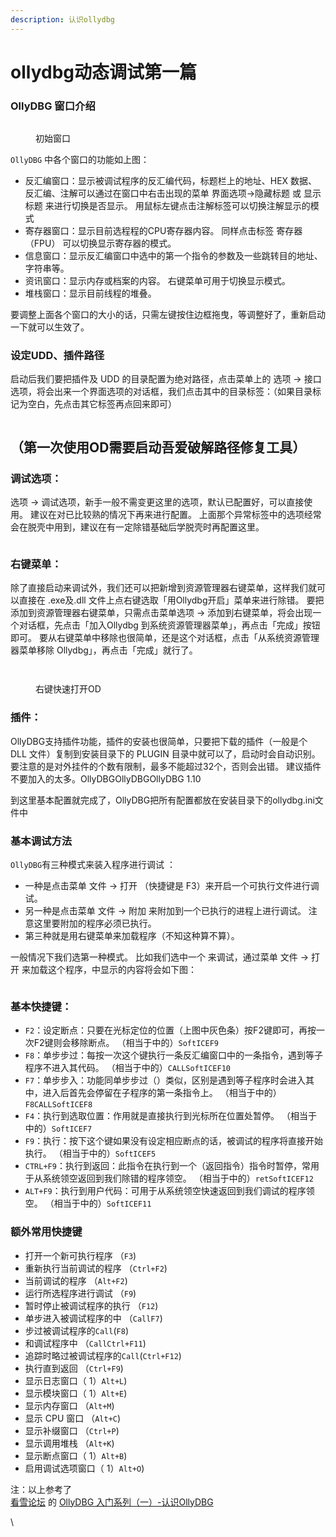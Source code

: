 ```yaml
---
description: 认识ollydbg
---
```


# ollydbg动态调试第一篇

### OllyDBG 窗口介绍 <a href="#ollydbg-chuang-kou-jie-shao" id="ollydbg-chuang-kou-jie-shao"></a>

<figure><img src=".gitbook/assets/image (4).png" alt=""><figcaption><p>初始窗口</p></figcaption></figure>

`OllyDBG` 中各个窗口的功能如上图：

* 反汇编窗口：显示被调试程序的反汇编代码，标题栏上的地址、HEX 数据、反汇编、注解可以通过在窗口中右击出现的菜单 界面选项->隐藏标题 或 显示标题 来进行切换是否显示。 用鼠标左键点击注解标签可以切换注解显示的模式
* 寄存器窗口：显示目前选程程的CPU寄存器内容。 同样点击标签 寄存器 （FPU） 可以切换显示寄存器的模式。
* 信息窗口：显示反汇编窗口中选中的第一个指令的参数及一些跳转目的地址、字符串等。
* 资讯窗口：显示内存或档案的内容。 右键菜单可用于切换显示模式。
* 堆栈窗口：显示目前线程的堆叠。

要调整上面各个窗口的大小的话，只需左键按住边框拖曳，等调整好了，重新启动一下就可以生效了。



### 设定UDD、插件路径 <a href="#she-ding-udd-wai-gua-lu-jing" id="she-ding-udd-wai-gua-lu-jing"></a>

启动后我们要把插件及 UDD 的目录配置为绝对路径，点击菜单上的 选项 -> 接口选项，将会出来一个界面选项的对话框，我们点击其中的目录标签：（如果目录标记为空白，先点击其它标签再点回来即可）

<figure><img src=".gitbook/assets/image (5).png" alt=""><figcaption></figcaption></figure>

## （第一次使用OD需要启动吾爱破解路径修复工具）

### 调试选项： <a href="#chu-cuo-xuan-xiang" id="chu-cuo-xuan-xiang"></a>

选项 -> 调试选项，新手一般不需变更这里的选项，默认已配置好，可以直接使用。 建议在对已比较熟的情况下再来进行配置。 上面那个异常标签中的选项经常会在脱壳中用到，建议在有一定除错基础后学脱壳时再配置这里。

<figure><img src=".gitbook/assets/image (2).png" alt=""><figcaption></figcaption></figure>

### 右键菜单： <a href="#you-jian-xuan-chan" id="you-jian-xuan-chan"></a>

除了直接启动来调试外，我们还可以把新增到资源管理器右键菜单，这样我们就可以直接在 .exe及.dll 文件上点右键选取「用Ollydbg开启」菜单来进行除错。 要把添加到资源管理器右键菜单，只需点击菜单选项 -> 添加到右键菜单，将会出现一个对话框，先点击「加入Ollydbg 到系统资源管理器菜单」，再点击「完成」按钮即可。 要从右键菜单中移除也很简单，还是这个对话框，点击「从系统资源管理器菜单移除 Ollydbg」，再点击「完成」就行了。

<figure><img src=".gitbook/assets/image (3).png" alt=""><figcaption></figcaption></figure>

<figure><img src=".gitbook/assets/image (1).png" alt=""><figcaption><p>右键快速打开OD</p></figcaption></figure>

### 插件：

OllyDBG支持插件功能，插件的安装也很简单，只要把下载的插件（一般是个 DLL 文件）复制到安装目录下的 PLUGIN 目录中就可以了，启动时会自动识别。 要注意的是对外挂件的个数有限制，最多不能超过32个，否则会出错。 建议插件不要加入的太多。OllyDBGOllyDBGOllyDBG 1.10

到这里基本配置就完成了，OllyDBG把所有配置都放在安装目录下的ollydbg.ini文件中

### 基本调试方法 <a href="#ji-ben-chu-cuo-fang-fa" id="ji-ben-chu-cuo-fang-fa"></a>

`OllyDBG`有三种模式来装入程序进行调试 ：

* 一种是点击菜单 文件 -> 打开 （快捷键是 F3）来开启一个可执行文件进行调试。
* 另一种是点击菜单 文件 -> 附加 来附加到一个已执行的进程上进行调试。 注意这里要附加的程序必须已执行。
* 第三种就是用右键菜单来加载程序（不知这种算不算）。

一般情况下我们选第一种模式。 比如我们选中一个 来调试，通过菜单 文件 -> 打开 来加载这个程序，中显示的内容将会如下图：

<figure><img src=".gitbook/assets/image (6).png" alt=""><figcaption></figcaption></figure>

### 基本快捷键： <a href="#ji-ben-kuai-jie-jian" id="ji-ben-kuai-jie-jian"></a>

* `F2`：设定断点：只要在光标定位的位置（上图中灰色条）按F2键即可，再按一次F2键则会移除断点。 （相当于中的）`SoftICEF9`
* `F8`：单步步过：每按一次这个键执行一条反汇编窗口中的一条指令，遇到等子程序不进入其代码。 （相当于中的）`CALLSoftICEF10`
* `F7`：单步步入：功能同单步步过（）类似，区别是遇到等子程序时会进入其中，进入后首先会停留在子程序的第一条指令上。 （相当于中的）`F8CALLSoftICEF8`
* `F4`：执行到选取位置：作用就是直接执行到光标所在位置处暂停。 （相当于中的）`SoftICEF7`
* `F9`：执行：按下这个键如果没有设定相应断点的话，被调试的程序将直接开始执行。 （相当于中的）`SoftICEF5`
* `CTRL+F9`：执行到返回：此指令在执行到一个（返回指令）指令时暂停，常用于从系统领空返回到我们除错的程序领空。 （相当于中的）`retSoftICEF12`
* `ALT+F9`：执行到用户代码：可用于从系统领空快速返回到我们调试的程序领空。 （相当于中的）`SoftICEF11`

### 额外常用快捷键 <a href="#e-wai-chang-yong-kuai-jie-jian" id="e-wai-chang-yong-kuai-jie-jian"></a>

* 打开一个新可执行程序 （`F3`)
* 重新执行当前调试的程序 （`Ctrl+F2`)
* 当前调试的程序 （`Alt+F2`)
* 运行所选程序进行调试 （`F9`)
* 暂时停止被调试程序的执行 （`F12`)
* 单步进入被调试程序的中 （`CallF7`)
* 步过被调试程序的`Call`(`F8`)
* 和调试程序中 （`CallCtrl+F11`)
* 追踪时略过被调试程序的`Call`(`Ctrl+F12`)
* 执行直到返回 （`Ctrl+F9`)
* 显示日志窗口（ 1）`Alt+L`)
* 显示模块窗口（ 1）`Alt+E`)
* 显示内存窗口 （`Alt+M`)
* 显示 CPU 窗口 （`Alt+C`)
* 显示补缀窗口 （`Ctrl+P`)
* 显示调用堆栈 （`Alt+K`)
* 显示断点窗口（ 1）`Alt+B`)
* 启用调试选项窗口（ 1）`Alt+O`)



注：以上参考了\
[看雪论坛](https://bbs.pediy.com/) 的 [OllyDBG 入门系列（一）-认识OllyDBG](https://bbs.pediy.com/thread-21284.htm)

\
